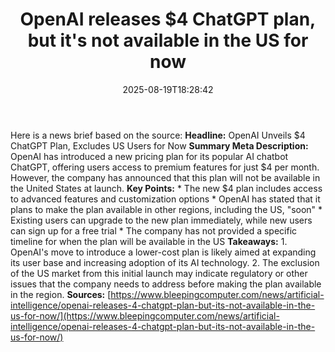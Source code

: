 ﻿---
title: "OpenAI releases $4 ChatGPT plan, but it's not available in the US for now"
date: "2025-08-19T18:28:42"
category: "Markets"
summary: ""
slug: "openai releases 4 chatgpt plan but its not available in the "
source_urls:
  - "https://www.bleepingcomputer.com/news/artificial-intelligence/openai-releases-4-chatgpt-plan-but-its-not-available-in-the-us-for-now/"
seo:
  title: "OpenAI releases $4 ChatGPT plan, but it's not available in the US for now | Hash n Hedge"
  description: ""
  keywords: ["news", "markets", "brief"]
---
Here is a news brief based on the source:  **Headline:** OpenAI Unveils $4 ChatGPT Plan, Excludes US Users for Now  **Summary Meta Description:** OpenAI has introduced a new pricing plan for its popular AI chatbot ChatGPT, offering users access to premium features for just $4 per month. However, the company has announced that this plan will not be available in the United States at launch.  **Key Points:**  * The new $4 plan includes access to advanced features and customization options * OpenAI has stated that it plans to make the plan available in other regions, including the US, "soon" * Existing users can upgrade to the new plan immediately, while new users can sign up for a free trial * The company has not provided a specific timeline for when the plan will be available in the US  **Takeaways:**  1. OpenAI's move to introduce a lower-cost plan is likely aimed at expanding its user base and increasing adoption of its AI technology. 2. The exclusion of the US market from this initial launch may indicate regulatory or other issues that the company needs to address before making the plan available in the region.  **Sources:** [https://www.bleepingcomputer.com/news/artificial-intelligence/openai-releases-4-chatgpt-plan-but-its-not-available-in-the-us-for-now/](https://www.bleepingcomputer.com/news/artificial-intelligence/openai-releases-4-chatgpt-plan-but-its-not-available-in-the-us-for-now/) 
